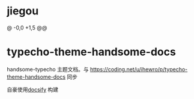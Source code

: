 # jiegou
@ -0,0 +1,5 @@
# typecho-theme-handsome-docs
handsome-typecho 主题文档。与 https://coding.net/u/ihewro/p/typecho-theme-handsome-docs 同步


自豪使用[docsify](https://github.com/QingWei-Li/docsify) 构建
